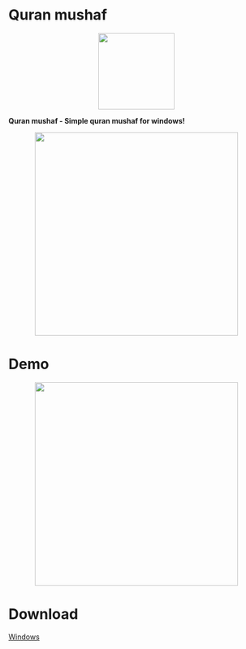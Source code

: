 # Quran mushaf
<p align="center">
<img src="https://cdn.qurancdn.com/assets/icons/android-chrome-256x256-5ce92ae50dbe024515dae5d9b6e5ca249b8f327018630846c35d0c780a41769b.png" width="150" > 
</p>

**Quran mushaf - Simple quran mushaf for windows!**  
<p align="center">
<img src="" width="400">  
</p> 


# Demo  
<p align="center">
<img src="" width="400">  
</p> 

# Download  

<a href="" rel="nofollow">Windows</a>









